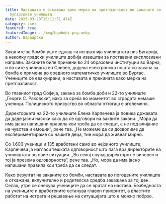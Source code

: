 ```yaml
---
title: Наставата е откажана како мерка на претпазливост по заканите со бомба во
  бугарските училишта.
date: 2023-03-28T15:11:51.474Z
category: свет
featured: true
featuredImage: ../img/bgobmbi.png.webp
author: Вардарски
---
```


Заканите за бомби уште еднаш ги испразнија училиштата низ Бугарија, а неколку градски училишта добија извештаи за поставени експлозивни направи. Заканите биле примени во 24 образовни институции во Варна, и во сите училишта во Сливен, додека електронска пошта со закана за бомба е примена во средното математичко училиште во Бургас. Учениците се евакуирани, а наставата е прекината како мерка на претпазливост.

Во главниот град Софија, закана за бомба доби и 22-то училиште „Георги С. Раковски“, иако за среќа во моментот во зградата немаше ученици. Полициското присуство во областа оттогаш е зголемено.

Директорката на 22-то училиште Елена Карпечева ја повика државата да даде јасни насоки како да се одговори на ваквите закани. „Мора да има јасно напишани правила кои треба да се следат, а не под влијание на чувства и емоции“, рече таа. „Не можеме да си дозволиме да експериментираме со нашите деца, тие мора да живеат мирно.

Со 1.600 ученици и 135 вработени само во нејзиното училиште, Карпечева ја нагласи тешката одговорност што паѓа врз директорите на училиштата во овие ситуации. „Во секој случај директорот е виновен и тој ја презема одговорноста“, рече таа. „Но, мора да има јасно напишани правила кои треба да се следат.

Како резултат на заканите со бомби, наставата во погодените училишта е откажана, вклучително и родителска средба закажана за тој ден. Сепак, утре се очекува учениците да се вратат на настава. Безбедноста на учениците и вработените останува главен приоритет, а властите работат на истрага и решавање на ситуацијата што е можно побрзо.
